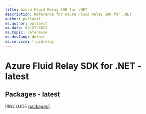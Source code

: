 ```yaml
---
title: Azure Fluid Relay SDK for .NET
description: Reference for Azure Fluid Relay SDK for .NET
author: pallavit
ms.author: pallavit
ms.data: 02/27/2023
ms.topic: reference
ms.devlang: dotnet
ms.service: fluidrelay
---
```

# Azure Fluid Relay SDK for .NET - latest
## Packages - latest
[!INCLUDE [packages](fluid-relay-index.md)]